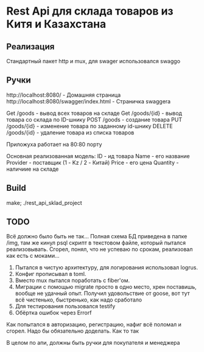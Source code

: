 # Rest Api для склада товаров из Китя и Казахстана

## Реализация

Стандартный пакет http и mux, для swager использовался swaggo

## Ручки

http://localhost:8080/ - Домашняя страница
http://localhost:8080/swagger/index.html - Страничка swaggera

Get /goods - вывод всех товаров на складе
Get /goods/{id} - вывод товара со склада по ID-шнику
POST /goods - создание товара
PUT /goods/{id} - изменение товара по заданному id-шнику
DELETE /goods/{id} - удаление товара из списка товаров

Приложуха работает на 80:80 порту

Основная реализованная модель:
ID - ид товара
Name - его название
Provider - поставщик (1 - Kz / 2 - Китай)
Price - его цена
Quantity - наличиие на складе

## Build

make; ./rest_api_sklad_project

## TODO

Всё должно было быть не так... Полная схема БД приведена в папке /img, там же кинул psql скрипт в текстовом файле, который пытался реализовывать. Сгорел, понял, что не успеваю по срокам, реализовал как есть с моками...

1. Пытался в чистую архитектуру, для логирования использовал logrus.
2. Конфиг прописывал в toml.
3. Вместо mux пытался поработать с fiber'ом.
4. Миграции с помощью migrate просто в одно место, хрен поставишь, вообще не удачный опыт. Получил удовольствие от goose, вот тут всё чистенько, быстренько, как надо сработало
5. Для тестирования пользовался testify
6. Обёртка ошибок через Errorf

Как попытался в авторизацию, регистрацию, нафиг всё поломал и сгорел. Надо бы обязательно доделать. Как то так

В целом по апи, должны быть ручки для покупателя и менеджера